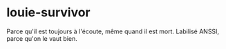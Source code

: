 # louie-survivor
Parce qu'il est toujours à l'écoute, même quand il est mort. Labilisé ANSSI, parce qu'on le vaut bien.
